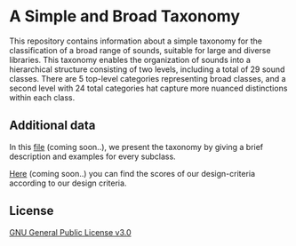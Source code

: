 # A Simple and Broad Taxonomy 

This repository contains information about a simple taxonomy for the classification of a broad range of sounds, suitable for large and diverse libraries.
This taxonomy enables the organization of sounds into a hierarchical structure consisting of two levels, including a total of 29 sound classes.
There are 5 top-level categories representing broad classes, and a second level with 24 total categories hat capture more nuanced distinctions within each class.


## Additional data

In this [file](taxonomy.csv) (coming soon..), we present the taxonomy by giving a brief description and examples for every subclass.

[Here](design-criteria.csv) (coming soon..) you can find the scores of our design-criteria according to our design criteria.


## License
[GNU General Public License v3.0](LICENSE)